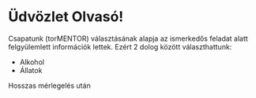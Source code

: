 # Üdvözlet Olvasó!

Csapatunk (torMENTOR) választásának alapja az ismerkedős feladat alatt felgyülemlett információk lettek. Ezért 2 dolog között választhattunk:

- Alkohol
- Állatok

Hosszas mérlegelés után 

